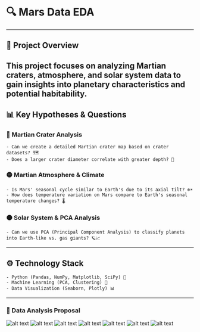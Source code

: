 # 🔍 Mars Data EDA
---------------------------------------------------------------------------
## 🔹 Project Overview
This project focuses on analyzing Martian craters, atmosphere, and solar system data to gain insights into planetary characteristics and potential habitability.
---------------------------------------------------------------------------
## 📊 Key Hypotheses & Questions
### 🔴 Martian Crater Analysis
    - Can we create a detailed Martian crater map based on crater datasets? 🗺️
    - Does a larger crater diameter correlate with greater depth? 📏
### 🟡 Martian Atmosphere & Climate
    - Is Mars' seasonal cycle similar to Earth's due to its axial tilt? ❄️☀️
    - How does temperature variation on Mars compare to Earth's seasonal temperature changes? 🌡️
### 🟠 Solar System & PCA Analysis
    - Can we use PCA (Principal Component Analysis) to classify planets into Earth-like vs. gas giants? 🪐📈
---------------------------------------------------------------------------
## ⚙️ Technology Stack
    - Python (Pandas, NumPy, Matplotlib, SciPy) 🐍
    - Machine Learning (PCA, Clustering) 🤖
    - Data Visualization (Seaborn, Plotly) 📊
---------------------------------------------------------------------------
### 🔬 Data Analysis Proposal
![alt text](assets/1.png)
![alt text](assets/2.png)
![alt text](assets/3.png)
![alt text](assets/4.png)
![alt text](assets/5.png)
![alt text](assets/image-6.png)
![alt text](assets/image-7.png)

